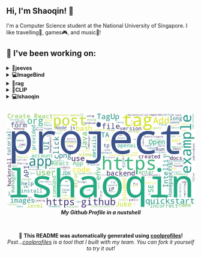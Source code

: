 
## Hi, I'm Shaoqin! 👋
I'm a Computer Science student at the National University of Singapore. I like travelling🚀, games🎮, and music🎵!

## 🔨 I've been working on:

<details>
<summary><strong>🤵jeeves</strong></summary>
Link to repo: https://github.com/lshaoqin/jeeves
<br/>
This repository contains a Command Line Interface (CLI) tool for loading, analyzing, and visualizing data by using straightforward text queries.

---

Commits include removing unused imports, updating dependencies, setting up virtual environment, creating database methods, and adding initial project draft for crewAI.
</details>

<details>
<summary><strong>💻ImageBind</strong></summary>
Link to repo: https://github.com/lshaoqin/ImageBind
<br/>
This repository contains a project titled "ImageBind" which focuses on creating an embedding space that unifies different image embeddings.

---

Commits include updating test timings, fixing API errors, setting up Milvus, and adding phone test data while ignoring build files in the ImageBind repository.
</details>

<details>
<summary><strong>🚀rag</strong></summary>
Link to repo: https://github.com/lshaoqin/rag
<br/>
This repository contains an implementation and testing of Retrieval Augmented Generation, focusing on enhancing natural language generation models with retrieval-based approaches.

---

Commits include removing obsolete functions, updating API method calls, completing Vectordb API, and draft API upsert in the "rag" repository.
</details>

<details>
<summary><strong>📎CLIP</strong></summary>
Link to repo: https://github.com/lshaoqin/CLIP
<br/>
This repository contains CLIP (Contrastive Language-Image Pretraining) model for predicting the most relevant text snippet based on an image input.

---

Commits include fixing the API for demonstration readiness, updating dependencies, and adding integration for TOM API in the CLIP repository.
</details>

<details>
<summary><strong>💻lshaoqin</strong></summary>
Link to repo: https://github.com/lshaoqin/lshaoqin
<br/>
This repository contains a detailed guide on how to use various Python libraries for data analysis and visualization. It includes code examples and explanations to help users understand and implement these libraries effectively.

---

The README.md file in the repository was automatically updated twice.
</details>

<br>

<p align="center">
  <img src="https://github.com/lshaoqin/lshaoqin/blob/main/out.jpg" alt="My Word Cloud" />
  <br />
  <em><strong>My Github Profile in a nustshell</strong></em>
</p>

<br>

<p align="center">
📢 <strong>This README was automatically generated using <a href="https://github.com/lshaoqin/coolprofiles">coolprofiles</a>!</strong>
<br>
<em>Psst...<a href="https://github.com/lshaoqin/coolprofiles">coolprofiles</a> is a tool that I built with my team. You can fork it yourself to try it out!</em>
</p>
